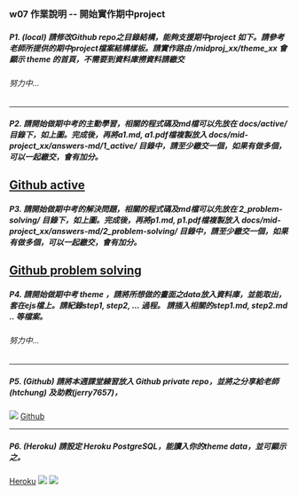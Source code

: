 ### w07 作業說明 -- 開始實作期中project
##### P1. (local) 請修改Github repo之目錄結構，能夠支援期中project 如下。請參考老師所提供的期中project檔案結構樣板。請實作路由 /midproj_xx/theme_xx  會顯示 theme 的首頁，不需要到資料庫撈資料請繳交

###### 努力中...
---
##### P2. 請開始做期中考的主動學習，相關的程式碼及md檔可以先放在 docs/active/ 目錄下，如上圖。完成後，再將a1.md, a1.pdf檔複製放入 docs/mid-project_xx/answers-md/1_active/ 目錄中，請至少繳交一個，如果有做多個，可以一起繳交，會有加分。
[Github active](https://github.com/asz18369/asz18369-1101-db-midproj-209410140/tree/main/docs/midproj_40/answers-md/1_active)
---
##### P3. 請開始做期中考的解決問題，相關的程式碼及md檔可以先放在 2_problem-solving/ 目錄下，如上圖。完成後，再將p1.md, p1.pdf檔複製放入 docs/mid-project_xx/answers-md/2_problem-solving/  目錄中，請至少繳交一個，如果有做多個，可以一起繳交，會有加分。
[Github problem solving](https://github.com/asz18369/asz18369-1101-db-midproj-209410140/tree/main/docs/midproj_40/answers-md/2_problem-solving)
---
##### P4. 請開始做期中考 theme ，請將所想做的畫面之data放入資料庫，並能取出，套在ejs檔上。請紀錄step1, step2, ... 過程。  請插入相關的step1.md, step2.md .. 等檔案。

###### 努力中...

---
##### P5. (Github) 請將本週課堂練習放入 Github private repo，並將之分享給老師(htchung) 及助教(jerry7657)，
![](https://i.imgur.com/GqUaYM5.png)
[Github](https://github.com/asz18369/asz18369-1101-db-midproj-209410140)

---
##### P6. (Heroku) 請設定 Heroku PostgreSQL，能讀入你的theme data，並可顯示之。
[Heroku](https://db-midproj-209410140-1101.herokuapp.com/)
![](https://i.imgur.com/MOOPdWY.jpg)
![](https://i.imgur.com/67JP9KI.png)